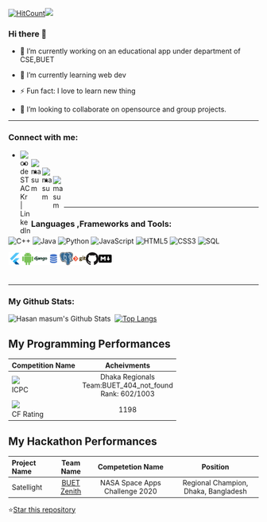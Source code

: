 [![HitCount](http://hits.dwyl.com/Hmasum18/Hmasum18.svg)](http://hits.dwyl.com/Hmasum18/Hmasum18)<img src="https://komarev.com/ghpvc/?username=Hmasum18">

### Hi there 👋

- 🔭 I’m currently working on an educational app under department of CSE,BUET

- 🌱 I’m currently learning  web dev

- ⚡ Fun fact: I love to learn new thing
- 👯 I’m looking to collaborate on opensource and group projects.

  

---

### Connect with me:

* [<img align="left" alt="codeSTACKr | LinkedIn" width="22px"   src="https://cdn.jsdelivr.net/npm/simple-icons@v3/icons/linkedin.svg" />][linkedin]
* [<img align="left" alt="masum" width="22px" src="https://cdn.jsdelivr.net/npm/simple-icons@v3/icons/facebook.svg" />][facebook]
* [<img align="left" alt="masum" width="22px" src="https://cdn.jsdelivr.net/npm/simple-icons@v3/icons/instagram.svg" />][instagram]
* [<img align="left" alt="masum" width="22px" src="https://cdn.jsdelivr.net/npm/simple-icons@v3/icons/codeforces.svg" />][codeforces]

<br />

___
### Languages ,Frameworks and Tools:

![C++](https://img.shields.io/badge/-C++-000000?style=flat&logo=c%2B%2B)
![Java](https://img.shields.io/badge/-Java-000000?style=flat&logo=java)
![Python](https://img.shields.io/badge/-Python-000000?style=flat&logo=python)
![JavaScript](https://img.shields.io/badge/-JavaScript-000000?style=flat&logo=javascript)
![HTML5](https://img.shields.io/badge/-HTML5-000000?style=flat&logo=html5)
![CSS3](https://img.shields.io/badge/-CSS-000000?style=flat&logo=css3)
![SQL](https://img.shields.io/badge/-SQL-000000?style=flat&logo=postgresql)
<!-- <img align="left" alt="JavaScript" width="26px" src="https://raw.githubusercontent.com/github/explore/80688e429a7d4ef2fca1e82350fe8e3517d3494d/topics/react/react.png" />
<img align="left" alt="JavaScript" width="26px" src="https://raw.githubusercontent.com/github/explore/80688e429a7d4ef2fca1e82350fe8e3517d3494d/topics/redux/redux.png" /> -->
<img align="left" alt="Android Studio" width="26px" 
src="https://raw.githubusercontent.com/github/explore/80688e429a7d4ef2fca1e82350fe8e3517d3494d/topics/flutter/flutter.png" />
<img align="left" alt="Android Studio" width="26px" src="https://raw.githubusercontent.com/github/explore/80688e429a7d4ef2fca1e82350fe8e3517d3494d/topics/android/android.png" />
<img align="left" alt="Node.js" width="26px" src="https://raw.githubusercontent.com/github/explore/80688e429a7d4ef2fca1e82350fe8e3517d3494d/topics/django/django.png" />
<img align="left" alt="SQL" width="26px" src="https://raw.githubusercontent.com/github/explore/80688e429a7d4ef2fca1e82350fe8e3517d3494d/topics/sql/sql.png" />
<img align="left" alt="MySQL" width="26px" src="https://raw.githubusercontent.com/github/explore/80688e429a7d4ef2fca1e82350fe8e3517d3494d/topics/postgresql/postgresql.png" />
<img align="left" alt="Git" width="26px" src="https://raw.githubusercontent.com/github/explore/80688e429a7d4ef2fca1e82350fe8e3517d3494d/topics/git/git.png" />
<img align="left" alt="GitHub" width="26px" src="https://raw.githubusercontent.com/github/explore/78df643247d429f6cc873026c0622819ad797942/topics/github/github.png" />
<img align="left" alt="Git" width="26px" src="https://raw.githubusercontent.com/github/explore/80688e429a7d4ef2fca1e82350fe8e3517d3494d/topics/markdown/markdown.png" />
<br /><br /><br />

---
### My Github Stats:

<img align="left" alt="Hasan masum's Github Stats" src="https://github-readme-stats.vercel.app/api?username=Hmasum18&show_icons=true" /> &nbsp;
[![Top Langs](https://github-readme-stats.vercel.app/api/top-langs/?username=Hmasum18&layout=compact)](https://github.com/anuraghazra/github-readme-stats)
<!-- ![Top Langs](https://github-readme-stats.vercel.app/api/top-langs/?username=Hmasum18)-->

## My Programming Performances

| Competition Name|                          Acheivments|
| :----- | :----: |
| <img width="120px" src="https://www.hmc.edu/about-hmc/wp-content/uploads/sites/2/2019/01/icpc19.png" /> <br /> ICPC | Dhaka Regionals <br /> Team:BUET_404_not_found <br /> Rank: 602/1003 |
| <img width="120px" src="https://it-edu.com/sites/default/files/codeforceslogo.png" /> <br />CF Rating |1198|

## My Hackathon Performances

| Project Name |                          Team Name                           |        Competetion Name        |               Position               |
| :----------- | :----------------------------------------------------------: | :----------------------------: | :----------------------------------: |
| Satellight   | [BUET Zenith](https://2020.spaceappschallenge.org/challenges/connect/orbital-sky/teams/buet-zenith/project) | NASA Space Apps Challenge 2020 | Regional Champion, Dhaka, Bangladesh |

<!-- Place this tag where you want the button to render. -->
⭐<a class="github-button" href="https://github.com/Hmasum18/Hmasum18" data-color-scheme="no-preference: dark; light: dark; dark: dark;" data-icon="octicon-star" data-size="large" data-show-count="true" aria-label="Star Hmasum18/Hmasum18 on GitHub">Star this repository</a>

[linkedin]:https://www.linkedin.com/in/hasan-masum-281157186/
[instagram]: https://www.instagram.com/hnmasum/
[facebook]: https://www.facebook.com/h.masum.52
[codeforces]:https://codeforces.com/profile/masum1805